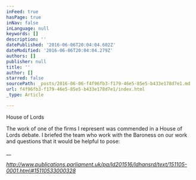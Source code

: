 ```yaml
---
inFeed: true
hasPage: true
inNav: false
inLanguage: null
keywords: []
description: ''
datePublished: '2016-06-06T20:04:04.602Z'
dateModified: '2016-06-06T20:04:04.279Z'
authors: []
publisher: null
title: ''
author: []
starred: false
sourcePath: _posts/2016-06-06-f4f96fb3-f179-46e5-85e5-b433e178d7e1.md
url: f4f96fb3-f179-46e5-85e5-b433e178d7e1/index.html
_type: Article

---
```

House of Lords

The work of one of the firms I represent was commended in a House of Lords debate. I briefed the team who work with the Baroness on our work and questions that it would be helpful to pose:

__

_http://www.publications.parliament.uk/pa/ld201516/ldhansrd/text/151105-0001.htm\#15110533000328_